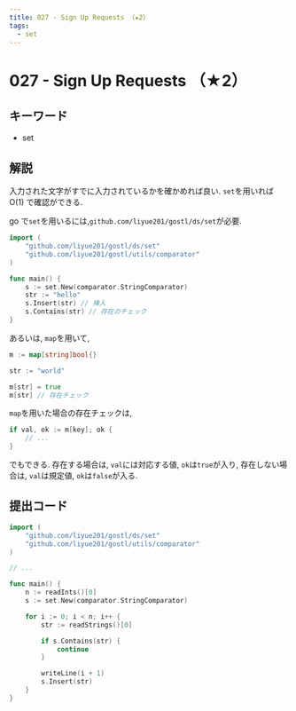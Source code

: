 ```yaml
---
title: 027 - Sign Up Requests （★2）
tags:
  - set
---
```


# 027 - Sign Up Requests （★2）

## キーワード

- set

## 解説

入力された文字がすでに入力されているかを確かめれば良い. `set`を用いれば $\mathrm{O}(1)$ で確認ができる.

go で`set`を用いるには,`github.com/liyue201/gostl/ds/set`が必要.

```go
import (
    "github.com/liyue201/gostl/ds/set"
	"github.com/liyue201/gostl/utils/comparator"
)

func main() {
    s := set.New(comparator.StringComparator)
    str := "hello"
    s.Insert(str) // 挿入
    s.Contains(str) // 存在のチェック
}
```

あるいは, `map`を用いて,

```go
m := map[string]bool{}

str := "world"

m[str] = true
m[str] // 存在チェック
```

`map`を用いた場合の存在チェックは,

```go
if val, ok := m[key]; ok {
    // ...
}
```

でもできる. 存在する場合は, `val`には対応する値, `ok`は`true`が入り, 存在しない場合は, `val`は規定値, `ok`は`false`が入る.

## 提出コード

```go
import (
    "github.com/liyue201/gostl/ds/set"
	"github.com/liyue201/gostl/utils/comparator"
)

// ...

func main() {
	n := readInts()[0]
	s := set.New(comparator.StringComparator)

	for i := 0; i < n; i++ {
		str := readStrings()[0]

		if s.Contains(str) {
			continue
		}

		writeLine(i + 1)
		s.Insert(str)
	}
}
```
